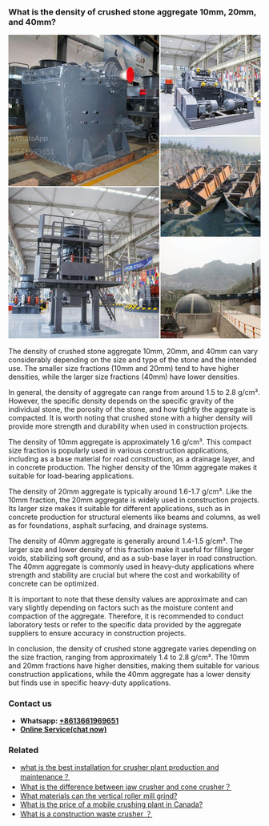 <h3>What is the density of crushed stone aggregate 10mm, 20mm, and 40mm?</h3><img src='1701743431.jpg' alt=''><p>The density of crushed stone aggregate 10mm, 20mm, and 40mm can vary considerably depending on the size and type of the stone and the intended use. The smaller size fractions (10mm and 20mm) tend to have higher densities, while the larger size fractions (40mm) have lower densities.</p><p>In general, the density of aggregate can range from around 1.5 to 2.8 g/cm³. However, the specific density depends on the specific gravity of the individual stone, the porosity of the stone, and how tightly the aggregate is compacted. It is worth noting that crushed stone with a higher density will provide more strength and durability when used in construction projects.</p><p>The density of 10mm aggregate is approximately 1.6 g/cm³. This compact size fraction is popularly used in various construction applications, including as a base material for road construction, as a drainage layer, and in concrete production. The higher density of the 10mm aggregate makes it suitable for load-bearing applications.</p><p>The density of 20mm aggregate is typically around 1.6-1.7 g/cm³. Like the 10mm fraction, the 20mm aggregate is widely used in construction projects. Its larger size makes it suitable for different applications, such as in concrete production for structural elements like beams and columns, as well as for foundations, asphalt surfacing, and drainage systems.</p><p>The density of 40mm aggregate is generally around 1.4-1.5 g/cm³. The larger size and lower density of this fraction make it useful for filling larger voids, stabilizing soft ground, and as a sub-base layer in road construction. The 40mm aggregate is commonly used in heavy-duty applications where strength and stability are crucial but where the cost and workability of concrete can be optimized.</p><p>It is important to note that these density values are approximate and can vary slightly depending on factors such as the moisture content and compaction of the aggregate. Therefore, it is recommended to conduct laboratory tests or refer to the specific data provided by the aggregate suppliers to ensure accuracy in construction projects.</p><p>In conclusion, the density of crushed stone aggregate varies depending on the size fraction, ranging from approximately 1.4 to 2.8 g/cm³. The 10mm and 20mm fractions have higher densities, making them suitable for various construction applications, while the 40mm aggregate has a lower density but finds use in specific heavy-duty applications.</p><h3>Contact us</h3><ul><li><strong>Whatsapp:&nbsp;<a href="https://wa.me/8613661969651">+8613661969651</a></strong></li><li><a href="https://swt.shibang-china.com/?git&amp;zhl&amp;What is the density of crushed stone aggregate 10mm 20mm and 40mm"><strong>Online Service(chat now)</strong></a></li></ul><h3>Related</h3><ul><li><a href='what is the best installation for crusher plant production and maintenance？.md'>what is the best installation for crusher plant production and maintenance？</a></li><li><a href='What is the difference between jaw crusher and cone crusher？.md'>What is the difference between jaw crusher and cone crusher？</a></li><li><a href='What materials can the vertical roller mill grind.md'>What materials can the vertical roller mill grind?</a></li><li><a href='What is the price of a mobile crushing plant in Canada.md'>What is the price of a mobile crushing plant in Canada?</a></li><li><a href='What is a construction waste crusher ？.md'>What is a construction waste crusher ？</a></li></ul>